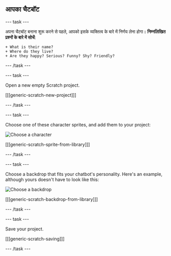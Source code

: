 ## आपका चैटबॉट

\--- task \---

अपना चैटबॉट बनाना शुरू करने से पहले, आपको इसके व्यक्तित्व के बारे में निर्णय लेना होगा। **निम्नलिखित प्रश्नों के बारे में सोचें**:

    + What is their name?
    + Where do they live?
    + Are they happy? Serious? Funny? Shy? Friendly?
    

\--- /task \---

\--- task \---

Open a new empty Scratch project.

[[[generic-scratch-new-project]]]

\--- /task \---

\--- task \---

Choose one of these character sprites, and add them to your project:

![Choose a character](images/chatbot-characters.png)

[[[generic-scratch-sprite-from-library]]]

\--- /task \---

\--- task \---

Choose a backdrop that fits your chatbot's personality. Here's an example, although yours doesn't have to look like this:

![Choose a backdrop](images/chatbot-backdrop.png)

[[[generic-scratch-backdrop-from-library]]]

\--- /task \---

\--- task \---

Save your project.

[[[generic-scratch-saving]]]

\--- /task \---